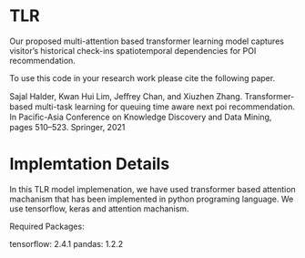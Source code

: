 # TLR
Our proposed multi-attention based transformer learning model captures visitor’s historical check-ins spatiotemporal dependencies for POI recommendation.

To use this code in your research work please cite the following paper.

Sajal Halder, Kwan Hui Lim, Jeﬀrey Chan, and Xiuzhen Zhang. Transformer-based multi-task learning for queuing time aware next poi recommendation. In Paciﬁc-Asia Conference on Knowledge Discovery and Data Mining, pages 510–523. Springer, 2021

# Implemtation Details
In this TLR model implemenation, we have used transformer based attention machanism that has been implemented in python programing language. We use tensorflow, keras and attention machanism. 

Required Packages:


tensorflow: 2.4.1
pandas: 1.2.2


